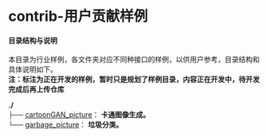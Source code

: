 # contrib-用户贡献样例

#### 目录结构与说明

本目录为行业样例，各文件夹对应不同种接口的样例，以供用户参考，目录结构和具体说明如下。  
 **注：标注为正在开发的样例，暂时只是规划了样例目录，内容正在开发中，待开发完成后再上传仓库** 

**./**   
├── [cartoonGAN_picture](https://gitee.com/ascend/samples/tree/dev/python/contrib/cartoonGAN_picture)： **卡通图像生成。**    
└── [garbage_picture](https://gitee.com/ascend/samples/tree/dev/python/contrib/garbage_picture)： **垃圾分类。** 

  